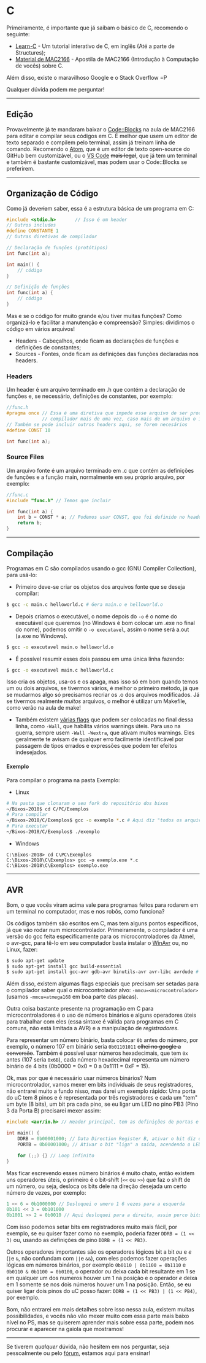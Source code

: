 # C

Primeiramente, é importante que já saibam o básico de C, recomendo o seguinte:
* [Learn-C][learnc] - Um tutorial interativo de C, em inglês (Até a parte de Structures);
* [Material de MAC2166][mac2166] - Apostila de MAC2166 (Introdução à Computação de vocês) sobre C.

Além disso, existe o maravilhoso Google e o Stack Overflow =P

Qualquer dúvida podem me perguntar!

---
## Edição
Provavelmente já te mandaram baixar o [Code::Blocks][codeblocks] na aula de MAC2166
para editar e compilar seus códigos em C. É melhor que usem um editor de texto
separado e compilem pelo terminal, assim já treinam linha de comando.
Recomendo o [Atom][atom], que é um editor de texto open-source do GitHub
bem customizável, ou o [VS Code][vscode] ~~mais legal~~, que já tem um
terminal e também é bastante customizável, mas podem usar o Code::Blocks se preferirem.

---
## Organização de Código
Como já deve~~ria~~m saber, essa é a estrutura básica de um programa em C:
```c
#include <stdio.h>       // Isso é um header
// Outros includes
#define CONSTANTE 1
// Outras diretivas de compilador

// Declaração de funções (protótipos)
int func(int a);

int main() {
	// código
}

// Definição de funções
int func(int a) {
	// código
}
```
Mas e se o código for muito grande e/ou tiver muitas funções?
Como organizá-lo e facilitar a manutenção e compreensão? Simples: dividimos o código em vários arquivos!
* Headers - Cabeçalhos, onde ficam as declarações de funções e definições de constantes;
* Sources - Fontes, onde ficam as definições das funções declaradas nos headers.

### Headers
Um header é um arquivo terminado em .h que contém a declaração de funções e,
se necessário, definições de constantes, por exemplo:
```c
//func.h
#pragma once // Essa é uma diretiva que impede esse arquivo de ser processado pelo
			 // compilador mais de uma vez, caso mais de um arquivo o inclua.
// Também se pode incluir outros headers aqui, se forem necesários
#define CONST 10

int func(int a);

```
### Source Files
Um arquivo fonte é um arquivo terminado em .c que contém as definições de funções e a função main, normalmente em seu próprio arquivo, por exemplo:
```c
//func.c
#include "func.h" // Temos que incluir

int func(int a) {
	int b = CONST * a; // Podemos usar CONST, que foi definido no header incluso
	return b;
}
```
---
## Compilação
Programas em C são compilados usando o gcc (GNU Compiler Collection), para usá-lo:
* Primeiro deve-se criar os objetos dos arquivos fonte que se deseja compilar:
```bash
$ gcc -c main.c helloworld.c # Gera main.o e helloworld.o
```
* Depois criamos o executável, o nome depois do `-o` é o nome do executável que queremos
(no Windows é bom colocar um .exe no final do nome), podemos omitir o `-o executavel`,
assim o nome será a.out (a.exe no Windows).
```bash
$ gcc -o executavel main.o helloworld.o
```
* É possível resumir esses dois passou em uma única linha fazendo:
```bash
$ gcc -o executavel main.c helloworld.c
```
Isso cria os objetos, usa-os e os apaga, mas isso só em bom quando temos um ou dois arquivos,
se tivermos vários, é melhor o primeiro método, já que se mudarmos algo só precisamos recriar os .o
dos arquivos modificados. Já se tivermos realmente *muitos* arquivos, o melhor é utilizar um Makefile,
como verão na aula de make!
* Também existem [várias flags][gcc-flags] que podem ser colocadas no final dessa linha, como `-Wall`,
que habilita vários warnings úteis. Para uso na guerra, sempre usem `-Wall -Wextra`, que ativam muitos
warnings. Eles geralmente te avisam de qualquer erro facilmente identificável por passagem de tipos errados
e expressões que podem ter efeitos indesejados.

#### Exemplo
Para compilar o programa na pasta Exemplo:
* Linux
```bash
# Na pasta que clonaram o seu fork do repositório dos bixos
~/Bixos-2018$ cd C/PC/Exemplos
# Para compilar
~/Bixos-2018/C/Exemplos$ gcc -o exemplo *.c # Aqui diz "todos os arquivos terminados em .c na pasta atual"
# Para executar
~/Bixos-2018/C/Exemplos$ ./exemplo
```
* Windows
```
C:\Bixos-2018> cd C\PC\Exemplos
C:\Bixos-2018\C\Exemplos> gcc -o exemplo.exe *.c
C:\Bixos-2018\C\Exemplos> exemplo.exe
```
---
## AVR
Bom, o que vocês viram acima vale para programas feitos para rodarem em um terminal no computador, mas e nos robôs, como funciona?

Os códigos também são escritos em C, mas tem alguns pontos específicos, já que vão rodar num microcontrolador. Primeiramente, o compilador é uma versão do gcc feita especificamente para os microcontroladores da Atmel, o avr-gcc, para tê-lo em seu computador basta instalar o [WinAvr][win-avr] ou, no Linux, fazer:

```bash
$ sudo apt-get update
$ sudo apt-get install gcc build-essential
$ sudo apt-get install gcc-avr gdb-avr binutils-avr avr-libc avrdude # talvez o nome dos pacotes seja diferente na sua distribuição, mas é bem fácil de achar na internet
```

Além disso, existem algumas flags especiais que precisam ser setadas para o compilador saber qual o microcontrolador alvo: `-mmcu=<microcontrolador>` (usamos `-mmcu=atmega168` em boa parte das placas).

Outra coisa bastante presente na programação em C para microcontroladores é o uso de números binários e alguns operadores úteis para trabalhar com eles (essa sintaxe é válida para programas em C comuns, não está limitada a AVR) e a manipulação de *registradores*.

Para representar um número binário, basta colocar `0b` antes do número, por exemplo, o número 107 em binário seria `0b01101011` ~~olhei no google a conversão~~. Também é possível usar números hexadecimais, que tem `0x` antes (107 seria `0x6B`), cada número hexadecimal representa um número binário de 4 bits (0b0000 = 0x0 = 0 a 0x1111 = 0xF = 15).

Ok, mas por que é necessário usar números binários? Num microcontrolador, vamos mexer em bits individuais de seus registradores, não entrarei muito a fundo nisso, mas darei um exemplo rápido: Uma porta do uC tem 8 pinos e é representada por três registradores e cada um "tem" um byte (8 bits), um bit pra cada pino, se eu ligar um LED no pino PB3 (Pino 3 da Porta B) precisarei mexer assim:

```c
#include <avr/io.h> // Header principal, tem as definições de portas e pinos

int main() {
	DDRB = 0b00001000; // Data Direction Register B, ativar o bit diz que o pino é de saída
	PORTB = 0b00001000; // Ativar o bit "liga" a saída, acendendo o LED

	for (;;) {} // Loop infinito
}
```
Mas ficar escrevendo esses número binários é muito chato, então existem uns operadores úteis, o primeiro é o bit-shift (`<<` ou `>>`) que faz o shift de um número, ou seja, desloca os bits dele na direção desejada um certo número de vezes, por exemplo:
```c
1 << 6 = 0b1000000 // Desloquei o umero 1 6 vezes para a esquerda
0b101 << 3 = 0b101000
0b1001 >> 2 = 0b0010 // Aqui desloquei para a direita, assim perco bits menos significativos
```
Com isso podemos setar bits em registradores muito mais fácil, por exemplo, se eu quiser fazer como no exemplo, poderia fazer `DDRB = (1 << 3)` ou, usando as definições de pino `DDRB = (1 << PB3)`.

Outros operadores importantes são os operadores lógicos bit a bit *ou* e *e* (`|`e `&`, não confundam com `||`e `&&`), com eles podemos fazer operações lógicas em números binários, por exemplo `0b0110 | 0b1100 = 0b1110` e `0b0110 & 0b1100 = 0b0100`, o operador *ou* deixa cada bit resultante em 1 se em qualquer um dos numeros houver um 1 na posição e o operador *e* deixa em 1 somente se nos dois números houver um 1 na posição. Então, se eu quiser ligar dois pinos do uC posso fazer: `DDRB = (1 << PB3) | (1 << PB4)`, por exemplo.

Bom, não entrarei em mais detalhes sobre isso nessa aula, existem muitas possibilidades, e vocês não vão mexer muito com essa parte mais baixo nível no PS, mas se quiserem aprender mais sobre essa parte, podem nos procurar e aparecer na gaiola que mostramos!

---

Se tiverem *qualquer* dúvida, não hesitem em nos perguntar, seja pessoalmente ou pelo [fórum][forum], estamos aqui para ensinar!


[learnc]: http://www.learn-c.org/
[mac2166]: http://www.ime.usp.br/~hitoshi/introducao/
[codeblocks]: http://www.codeblocks.org/
[atom]: https://atom.io/
[vscode]: https://code.visualstudio.com/
[forum]: http://forum.thunderatz.org/
[mingw-down]: http://sourceforge.net/projects/mingw/files/
[mingw-wiki]: http://www.mingw.org/wiki/getting_started
[gcc-flags]: https://gcc.gnu.org/onlinedocs/gcc/Option-Summary.html
[win-avr]: http://winavr.sourceforge.net/index.html
